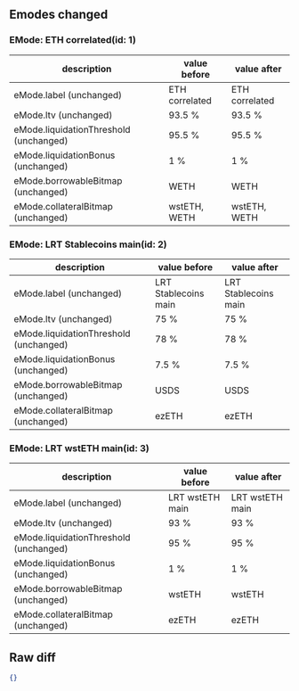 ## Emodes changed

### EMode: ETH correlated(id: 1)

| description | value before | value after |
| --- | --- | --- |
| eMode.label (unchanged) | ETH correlated | ETH correlated |
| eMode.ltv (unchanged) | 93.5 % | 93.5 % |
| eMode.liquidationThreshold (unchanged) | 95.5 % | 95.5 % |
| eMode.liquidationBonus (unchanged) | 1 % | 1 % |
| eMode.borrowableBitmap (unchanged) | WETH | WETH |
| eMode.collateralBitmap (unchanged) | wstETH, WETH | wstETH, WETH |


### EMode: LRT Stablecoins main(id: 2)

| description | value before | value after |
| --- | --- | --- |
| eMode.label (unchanged) | LRT Stablecoins main | LRT Stablecoins main |
| eMode.ltv (unchanged) | 75 % | 75 % |
| eMode.liquidationThreshold (unchanged) | 78 % | 78 % |
| eMode.liquidationBonus (unchanged) | 7.5 % | 7.5 % |
| eMode.borrowableBitmap (unchanged) | USDS | USDS |
| eMode.collateralBitmap (unchanged) | ezETH | ezETH |


### EMode: LRT wstETH main(id: 3)

| description | value before | value after |
| --- | --- | --- |
| eMode.label (unchanged) | LRT wstETH main | LRT wstETH main |
| eMode.ltv (unchanged) | 93 % | 93 % |
| eMode.liquidationThreshold (unchanged) | 95 % | 95 % |
| eMode.liquidationBonus (unchanged) | 1 % | 1 % |
| eMode.borrowableBitmap (unchanged) | wstETH | wstETH |
| eMode.collateralBitmap (unchanged) | ezETH | ezETH |


## Raw diff

```json
{}
```